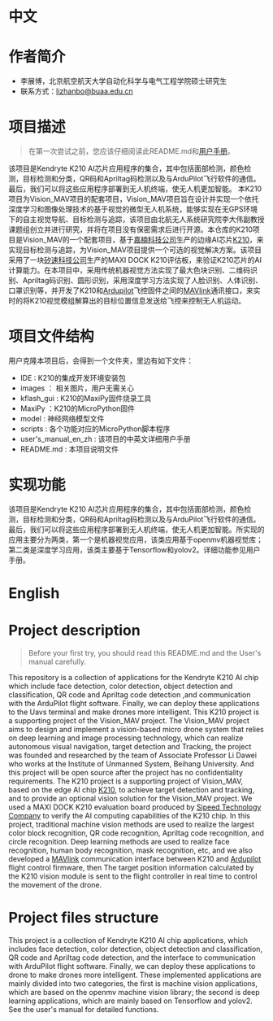 # 中文
# 作者简介
* 李展博，北京航空航天大学自动化科学与电气工程学院硕士研究生
* 联系方式：lizhanbo@buaa.edu.cn
# 项目描述  
>在第一次尝试之前，您应该仔细阅读此README.md和[用户手册](https://github.com/LZBUAV/K210/tree/master/user's_manaul_en_zh/ "用户手册")。

该项目是Kendryte K210 AI芯片应用程序的集合，其中包括面部检测，颜色检测，目标检测和分类，QR码和Apriltag码检测以及与ArduPilot飞行软件的通信。 最后，我们可以将这些应用程序部署到无人机终端，使无人机更加智能。
本K210项目为Vision_MAV项目的配套项目，Vision_MAV项目旨在设计并实现一个依托深度学习和图像处理技术的基于视觉的微型无人机系统，能够实现在无GPS环境下的自主视觉导航、目标检测与追踪，该项目由北航无人系统研究院李大伟副教授课题组创立并进行研究，并将在项目没有保密需求后进行开源。本仓库的K210项目是Vision_MAV的一个配套项目，基于[嘉楠科技公司](https://canaan-creative.com/ "嘉楠科技公司")生产的边缘AI芯片[K210](https://canaan-creative.com/product/kendryteai "K210")，来实现目标检测与追踪，为Vision_MAV项目提供一个可选的视觉解决方案。该项目采用了一块[矽速科技公司](https://www.sipeed.com/ "矽速科技公司")生产的MAXI DOCK K210评估板，来验证K210芯片的AI计算能力。在本项目中，采用传统机器视觉方法实现了最大色块识别、二维码识别、Apriltag码识别、圆形识别，采用深度学习方法实现了人脸识别、人体识别、口罩识别等，并开发了K210和[Ardupilot](https://github.com/ArduPilot/ardupilot "Ardupilot")飞控固件之间的[MAVlink](https://github.com/ArduPilot/mavlink "MAVlink")通讯接口，来实时的将K210视觉模组解算出的目标位置信息发送给飞控来控制无人机运动。
# 项目文件结构  
用户克隆本项目后，会得到一个文件夹，里边有如下文件：
- IDE : K210的集成开发环境安装包
- images ： 相关图片，用户无需关心
- kflash_gui : K210的MaxiPy固件烧录工具
- MaxiPy ：K210的MicroPython固件
- model : 神经网络模型文件
- scripts : 各个功能对应的MicroPython脚本程序
- user's_manual_en_zh : 该项目的中英文详细用户手册
- README.md : 本项目说明文件

# 实现功能
该项目是Kendryte K210 AI芯片应用程序的集合，其中包括面部检测，颜色检测，目标检测和分类，QR码和Apriltag码检测以及与ArduPilot飞行软件的通信。 最后，我们可以将这些应用程序部署到无人机终端，使无人机更加智能。所实现的应用主要分为两类，第一个是机器视觉应用，该类应用基于openmv机器视觉库；第二类是深度学习应用，该类主要基于Tensorflow和yolov2。详细功能参见用户手册。

# English
# Project description  
>Before your first try, you should read this README.md and the User's manual carefully.

This repository is a collection of applications for the Kendryte K210 AI chip which include face detection, color detection, object detection and classification, QR code and Apriltag code detection ,and communication with the ArduPilot flight software. Finally, we can deploy these applications to the Uavs terminal and make drones more intelligent.
This K210 project is a supporting project of the Vision_MAV project. The Vision_MAV project aims to design and implement a vision-based micro drone system that relies on deep learning and image processing technology, which can realize autonomous visual navigation, target detection and Tracking, the project was founded and researched by the team of Associate Professor Li Dawei who works at the Institute of Unmanned System, Beihang University. And this project will be open source after the project has no confidentiality requirements. The K210 project is a supporting project of Vision_MAV, based on the edge AI chip [K210](https://canaan-creative.com/product/kendryteai "K210"), to achieve target detection and tracking, and to provide an optional vision solution for the Vision_MAV project. We used a MAXI DOCK K210 evaluation board produced by [Sipeed Technology Company](https://www.sipeed.com/ "矽速科技公司") to verify the AI ​​computing capabilities of the K210 chip. In this project, traditional machine vision methods are used to realize the largest color block recognition, QR code recognition, Apriltag code recognition, and circle recognition. Deep learning methods are used to realize face recognition, human body recognition, mask recognition, etc, and we also developed a [MAVlink](https://github.com/ArduPilot/mavlink "MAVlink") communication interface between K210 and [Ardupilot](https://github.com/ArduPilot/ardupilot "Ardupilot") flight control firmware, then The target position information calculated by the K210 vision module is sent to the flight controller in real time to control the movement of the drone.
# Project files structure  
This project is a collection of Kendryte K210 AI chip applications, which includes face detection, color detection, object detection and classification, QR code and Apriltag code detection, and the interface to communication with ArduPilot flight software. Finally, we can deploy these applications to drone to make drones more intelligent. These implemented applications are mainly divided into two categories, the first is machine vision applications, which are based on the openmv machine vision library; the second is deep learning applications, which are mainly based on Tensorflow and yolov2. See the user's manual for detailed functions. 

